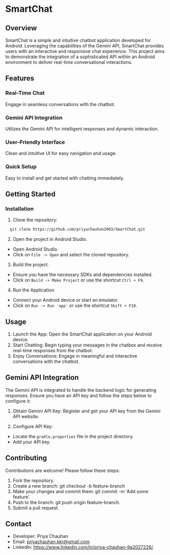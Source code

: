 
# SmartChat

## Overview
SmartChat is a simple and intuitive chatbot application developed for Android. Leveraging the capabilities of the Gemini API, SmartChat provides users with an interactive and responsive chat experience. This project aims to demonstrate the integration of a sophisticated API within an Android environment to deliver real-time conversational interactions.

## Features
### Real-Time Chat
Engage in seamless conversations with the chatbot.
### Gemini API Integration
Utilizes the Gemini API for intelligent responses and dynamic interaction.
### User-Friendly Interface
Clean and intuitive UI for easy navigation and usage.
### Quick Setup
Easy to install and get started with chatting immediately.

## Getting Started

### Installation
1. Clone the repository:

```bash
  git clone https://github.com/priyachauhan2003/SmartChat.git
```
2. Open the project in Android Studio.
* Open Android Studio.
* Click on `File -> Open` and select the cloned repository.

3. Build the project.
* Ensure you have the necessary SDKs and dependencies installed.
* Click on `Build -> Make Project` or use the shortcut `Ctrl + F9`.

4. Run the Application
* Connect your Android device or start an emulator.
* Click on `Run -> Run 'app'` or use the shortcut `Shift + F10`.

## Usage
1. Launch the App: Open the SmartChat application on your Android device.
2. Start Chatting: Begin typing your messages in the chatbox and receive real-time responses from the chatbot.
3. Enjoy Conversations: Engage in meaningful and interactive conversations with the chatbot.

## Gemini API Integration
The Gemini API is integrated to handle the backend logic for generating responses. Ensure you have an API key and follow the steps below to configure it:

1. Obtain Gemini API Key: Register and get your API key from the Gemini API website.

2. Configure API Key:
* Locate the `gradle.properties` file in the project directory.
* Add your API key.

## Contributing
Contributions are welcome! Please follow these steps:

1. Fork the repository.
2. Create a new branch: git checkout -b feature-branch
3. Make your changes and commit them: git commit -m 'Add some feature'.
4. Push to the branch: git push origin feature-branch.
5. Submit a pull request.

## Contact
* Developer: Priya Chauhan
* Email: priyachauhan.kkr@gmail.com
* LinkedIn: https://www.linkedin.com/in/priya-chauhan-9a2027226/

